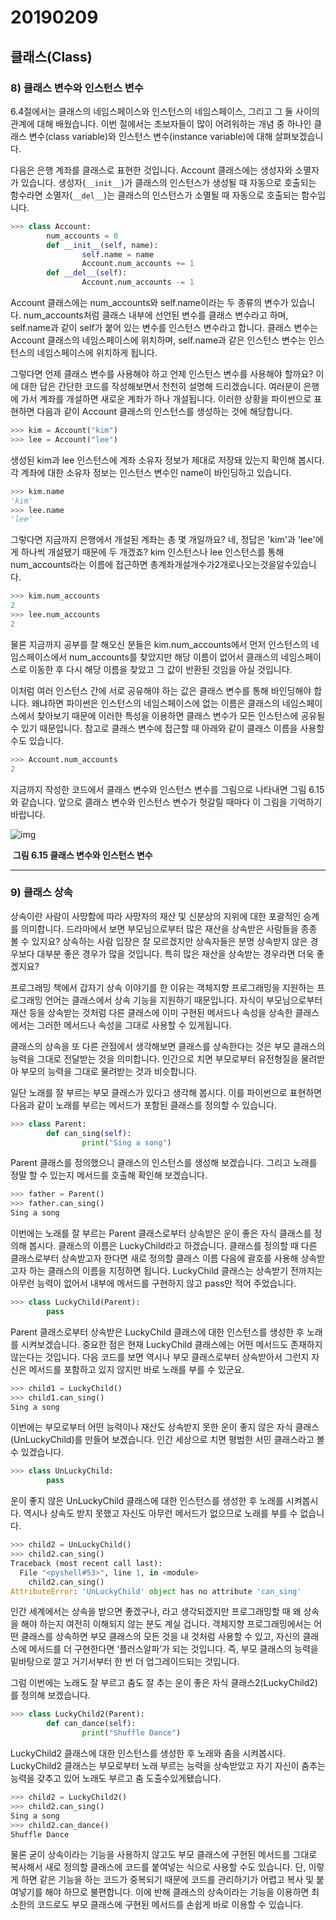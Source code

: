 # 20190209

## 클래스(Class)

### 8) 클래스 변수와 인스턴스 변수



6.4절에서는 클래스의 네임스페이스와 인스턴스의 네임스페이스, 그리고 그 둘 사이의 관계에 대해 배웠습니다. 이번 절에서는 초보자들이 많이 어려워하는 개념 중 하나인 클래스 변수(class variable)와 인스턴스 변수(instance variable)에 대해 살펴보겠습니다.

다음은 은행 계좌를 클래스로 표현한 것입니다. Account 클래스에는 생성자와 소멸자가 있습니다. 생성자(`__init__`)가 클래스의 인스턴스가 생성될 때 자동으로 호출되는 함수라면 소멸자(`__del__`)는 클래스의 인스턴스가 소멸될 때 자동으로 호출되는 함수입니다.



```python
>>> class Account:
        num_accounts = 0
        def __init__(self, name):
                self.name = name
                Account.num_accounts += 1
        def __del__(self):
                Account.num_accounts -= 1
```



Account 클래스에는 num_accounts와 self.name이라는 두 종류의 변수가 있습니다. num_accounts처럼 클래스 내부에 선언된 변수를 클래스 변수라고 하며, self.name과 같이 self가 붙어 있는 변수를 인스턴스 변수라고 합니다. 클래스 변수는 Account 클래스의 네임스페이스에 위치하며, self.name과 같은 인스턴스 변수는 인스턴스의 네임스페이스에 위치하게 됩니다.

그렇다면 언제 클래스 변수를 사용해야 하고 언제 인스턴스 변수를 사용해야 할까요? 이에 대한 답은 간단한 코드를 작성해보면서 천천히 설명해 드리겠습니다. 여러분이 은행에 가서 계좌를 개설하면 새로운 계좌가 하나 개설됩니다. 이러한 상황을 파이썬으로 표현하면 다음과 같이 Account 클래스의 인스턴스를 생성하는 것에 해당합니다.



```python
>>> kim = Account("kim")
>>> lee = Account("lee")
```



생성된 kim과 lee 인스턴스에 계좌 소유자 정보가 제대로 저장돼 있는지 확인해 봅시다. 각 계좌에 대한 소유자 정보는 인스턴스 변수인 name이 바인딩하고 있습니다.



```python
>>> kim.name
'kim'
>>> lee.name
'lee'
```



그렇다면 지금까지 은행에서 개설된 계좌는 총 몇 개일까요? 네, 정답은 'kim'과 'lee'에게 하나씩 개설됐기 때문에 두 개겠죠? kim 인스턴스나 lee 인스턴스를 통해 num_accounts라는 이름에 접근하면 총계좌개설개수가2개로나오는것을알수있습니다.



```python
>>> kim.num_accounts
2
>>> lee.num_accounts
2
```



물론 지금까지 공부를 잘 해오신 분들은 kim.num_accounts에서 먼저 인스턴스의 네임스페이스에서 num_accounts를 찾았지만 해당 이름이 없어서 클래스의 네임스페이스로 이동한 후 다시 해당 이름을 찾았고 그 값이 반환된 것임을 아실 것입니다.

이처럼 여러 인스턴스 간에 서로 공유해야 하는 값은 클래스 변수를 통해 바인딩해야 합니다. 왜냐하면 파이썬은 인스턴스의 네임스페이스에 없는 이름은 클래스의 네임스페이스에서 찾아보기 때문에 이러한 특성을 이용하면 클래스 변수가 모든 인스턴스에 공유될 수 있기 때문입니다. 참고로 클래스 변수에 접근할 때 아래와 같이 클래스 이름을 사용할 수도 있습니다.



```python
>>> Account.num_accounts
2
```



지금까지 작성한 코드에서 클래스 변수와 인스턴스 변수를 그림으로 나타내면 그림 6.15와 같습니다. 앞으로 클래스 변수와 인스턴스 변수가 헛갈릴 때마다 이 그림을 기억하기 바랍니다.



![img](https://wikidocs.net/images/page/1744/6.15.png)

​								**그림 6.15 클래스 변수와 인스턴스 변수**



---

### 9) 클래스 상속



상속이란 사람이 사망함에 따라 사망자의 재산 및 신분상의 지위에 대한 포괄적인 승계를 의미합니다. 드라마에서 보면 부모님으로부터 많은 재산을 상속받은 사람들을 종종 볼 수 있지요? 상속하는 사람 입장은 잘 모르겠지만 상속자들은 분명 상속받지 않은 경우보다 대부분 좋은 경우가 많을 것입니다. 특히 많은 재산을 상속받는 경우라면 더욱 좋겠지요?

프로그래밍 책에서 갑자기 상속 이야기를 한 이유는 객체지향 프로그래밍을 지원하는 프로그래밍 언어는 클래스에서 상속 기능을 지원하기 때문입니다. 자식이 부모님으로부터 재산 등을 상속받는 것처럼 다른 클래스에 이미 구현된 메서드나 속성을 상속한 클래스에서는 그러한 메서드나 속성을 그대로 사용할 수 있게됩니다.

클래스의 상속을 또 다른 관점에서 생각해보면 클래스를 상속한다는 것은 부모 클래스의 능력을 그대로 전달받는 것을 의미합니다. 인간으로 치면 부모로부터 유전형질을 물려받아 부모의 능력을 그대로 물려받는 것과 비슷합니다.

일단 노래를 잘 부르는 부모 클래스가 있다고 생각해 봅시다. 이를 파이썬으로 표현하면 다음과 같이 노래를 부르는 메서드가 포함된 클래스를 정의할 수 있습니다.



```python
>>> class Parent:
        def can_sing(self):
                print("Sing a song")

```



Parent 클래스를 정의했으니 클래스의 인스턴스를 생성해 보겠습니다. 그리고 노래를 정말 할 수 있는지 메서드를 호출해 확인해 보겠습니다.



```python
>>> father = Parent()
>>> father.can_sing()
Sing a song
```



이번에는 노래를 잘 부르는 Parent 클래스로부터 상속받은 운이 좋은 자식 클래스를 정의해 봅시다. 클래스의 이름은 LuckyChild라고 하겠습니다. 클래스를 정의할 때 다른 클래스로부터 상속받고자 한다면 새로 정의할 클래스 이름 다음에 괄호를 사용해 상속받고자 하는 클래스의 이름을 지정하면 됩니다. LuckyChild 클래스는 상속받기 전까지는 아무런 능력이 없어서 내부에 메서드를 구현하지 않고 pass만 적어 주었습니다.



```python
>>> class LuckyChild(Parent):
        pass

```



Parent 클래스로부터 상속받은 LuckyChild 클래스에 대한 인스턴스를 생성한 후 노래를 시켜보겠습니다. 중요한 점은 현재 LuckyChild 클래스에는 어떤 메서드도 존재하지 않는다는 것입니다. 다음 코드를 보면 역시나 부모 클래스로부터 상속받아서 그런지 자신은 메서드를 포함하고 있지 않지만 바로 노래를 부를 수 있군요.



```python
>>> child1 = LuckyChild()
>>> child1.can_sing()
Sing a song
```



이번에는 부모로부터 어떤 능력이나 재산도 상속받지 못한 운이 좋지 않은 자식 클래스(UnLuckyChild)를 만들어 보겠습니다. 인간 세상으로 치면 평범한 서민 클래스라고 볼 수 있겠습니다.



```python
>>> class UnLuckyChild:
        pass


```



운이 좋지 않은 UnLuckyChild 클래스에 대한 인스턴스를 생성한 후 노래를 시켜봅시다. 역시나 상속도 받지 못했고 자신도 아무런 메서드가 없으므로 노래를 부를 수 없습니다. 



```python
>>> child2 = UnLuckyChild()
>>> child2.can_sing()
Traceback (most recent call last):
  File "<pyshell#53>", line 1, in <module>
    child2.can_sing()
AttributeError: 'UnLuckyChild' object has no attribute 'can_sing'
```



인간 세계에서는 상속을 받으면 좋겠구나, 라고 생각되겠지만 프로그래밍할 때 왜 상속을 해야 하는지 여전히 이해되지 않는 분도 계실 겁니다. 객체지향 프로그래밍에서는 어떤 클래스를 상속하면 부모 클래스의 모든 것을 내 것처럼 사용할 수 있고, 자신의 클래스에 메서드를 더 구현한다면 ‘플러스알파’가 되는 것입니다. 즉, 부모 클래스의 능력을 밑바탕으로 깔고 거기서부터 한 번 더 업그레이드되는 것입니다.

그럼 이번에는 노래도 잘 부르고 춤도 잘 추는 운이 좋은 자식 클래스2(LuckyChild2)를 정의해 보겠습니다.



```python
>>> class LuckyChild2(Parent):
        def can_dance(self):
                print("Shuffle Dance")
```



LuckyChild2 클래스에 대한 인스턴스를 생성한 후 노래와 춤을 시켜봅시다. LuckyChild2 클래스는 부모로부터 노래 부르는 능력을 상속받았고 자기 자신이 춤추는 능력을 갖추고 있어 노래도 부르고 춤 도출수있게됐습니다.



```python
>>> child2 = LuckyChild2()
>>> child2.can_sing()
Sing a song
>>> child2.can_dance()
Shuffle Dance
```



물론 굳이 상속이라는 기능을 사용하지 않고도 부모 클래스에 구현된 메서드를 그대로 복사해서 새로 정의할 클래스에 코드를 붙여넣는 식으로 사용할 수도 있습니다. 단, 이렇게 하면 같은 기능을 하는 코드가 중복되기 때문에 코드를 관리하기가 어렵고 복사 및 붙여넣기를 해야 하므로 불편합니다. 이에 반해 클래스의 상속이라는 기능을 이용하면 최소한의 코드로도 부모 클래스에 구현된 메서드를 손쉽게 바로 이용할 수 있습니다.



